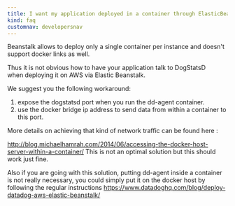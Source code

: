 ```yaml
---
title: I want my application deployed in a container through ElasticBeanstalk to talk to DogStatsD
kind: faq
customnav: developersnav
---
```


Beanstalk allows to deploy only a single container per instance and doesn't support docker links as well.

Thus it is not obvious how to have your application talk to DogStatsD when deploying it on AWS via Elastic Beanstalk.

We suggest you the following workaround:

1. expose the dogstatsd port when you run the dd-agent container.
2. use the docker bridge ip address to send data from within a container to this port.

More details on achieving that kind of network traffic can be found here :

http://blog.michaelhamrah.com/2014/06/accessing-the-docker-host-server-within-a-container/
This is not an optimal solution but this should work just fine.

Also if you are going with this solution, putting dd-agent inside a container is not really necessary, you could simply put it on the docker host by following the regular instructions https://www.datadoghq.com/blog/deploy-datadog-aws-elastic-beanstalk/